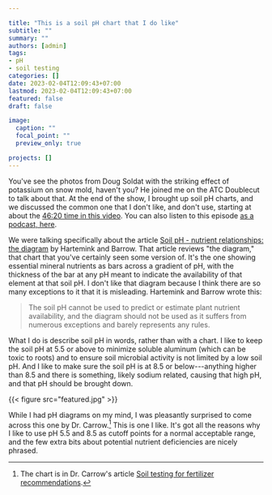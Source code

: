 ```yaml
---

title: "This is a soil pH chart that I do like"
subtitle: ""
summary: ""
authors: [admin]
tags: 
- pH
- soil testing
categories: []
date: 2023-02-04T12:09:43+07:00
lastmod: 2023-02-04T12:09:43+07:00
featured: false
draft: false

image:
  caption: ""
  focal_point: ""
  preview_only: true

projects: []
---
```


You've see the photos from Doug Soldat with the striking effect of potassium on snow mold, haven't you? He joined me on the ATC Doublecut to talk about that. At the end of the show, I brought up soil pH charts, and we discussed the common one that I don't like, and don't use, starting at about the [46:20 time in this video](https://youtu.be/ilPhk30NQlQ?t=2780). You can also listen to this episode [as a podcast, here](https://atc-doublecut.transistor.fm/episodes/spots-of-excitement-snow-mold-spots-in-an-otherwise-boring-potassium-experiment-with-doug-soldat).

We were talking specifically about the article [Soil pH - nutrient relationships: the diagram](https://doi.org/10.1007/s11104-022-05861-z) by Hartemink and Barrow. That article reviews "the diagram," that chart that you've certainly seen some version of. It's the one showing essential mineral nutrients as bars across a gradient of pH, with the thickness of the bar at any pH meant to indicate the availability of that element at that soil pH. I don't like that diagram because I think there are so many exceptions to it that it is misleading. Hartemink and Barrow wrote this:

> The soil pH cannot be used to predict or estimate plant nutrient availability, and the diagram should not be used as it suffers from numerous exceptions and barely represents any rules.

What I do is describe soil pH in words, rather than with a chart. I like to keep the soil pH at 5.5 or above to minimize soluble aluminum (which can be toxic to roots) and to ensure soil microbial activity is not limited by a low soil pH. And I like to make sure the soil pH is at 8.5 or below---anything higher than 8.5 and there is something, likely sodium related, causing that high pH, and that pH should be brought down. 

{{< figure src="featured.jpg" >}}

While I had pH diagrams on my mind, I was pleasantly surprised to come across this one by Dr. Carrow.[^1] This is one I like. It's got all the reasons why I like to use pH 5.5 and 8.5 as cutoff points for a normal acceptable range, and the few extra bits about potential nutrient deficiencies are nicely phrased.

[^1]: The chart is in Dr. Carrow's article [Soil testing for fertilizer recommendations](https://tic.msu.edu/tgif/flink?recno=35803).

